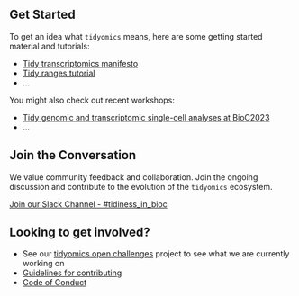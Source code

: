 ## Get Started

To get an idea what `tidyomics` means, here are some getting started
material and tutorials:

* [Tidy transcriptomics manifesto](https://tidyomics.github.io/tidyomicsBlog/post/2021-07-07-tidy-transcriptomics-manifesto/)
* [Tidy ranges tutorial](https://tidyomics.github.io/tidy-ranges-tutorial/)
* ...

You might also check out recent workshops:

* [Tidy genomic and transcriptomic single-cell analyses at BioC2023](https://tidyomics.github.io/tidyomicsWorkshopBioc2023/articles/tidyGenomicsTranscriptomics.html)
* ...

## Join the Conversation

We value community feedback and collaboration. Join the ongoing
discussion and contribute to the evolution of the `tidyomics`
ecosystem.

[Join our Slack Channel - #tidiness_in_bioc](https://slack.bioconductor.org)

## Looking to get involved? 

* See our [tidyomics open challenges](https://github.com/orgs/tidyomics/projects/1)
  project to see what we are currently working on
* [Guidelines for contributing](contributing.md)
* [Code of Conduct](CODE_OF_CONDUCT.md)
